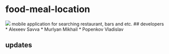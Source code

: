 # food-meal-location
<img src="http://fastpic.ru/view/59/2013/0920/1086b982123c71e8496b265731100b21.jpg.html">
mobile application for searching restaurant, bars and etc.
## developers
 * Alexeev Savva
 * Murlyan Mikhail
 * Popenkov Vladislav

## updates
